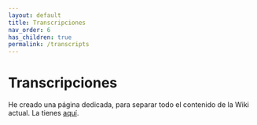```yaml
---
layout: default
title: Transcripciones
nav_order: 6
has_children: true
permalink: /transcripts
---
```


# Transcripciones

He creado una página dedicada, para separar todo el contenido de la Wiki actual. La tienes [aquí](https://matsumurae.github.io/nakasu-transcripts/).